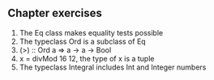 ## Chapter exercises
1. The Eq class makes equality tests possible
2. The typeclass Ord is a subclass of Eq
3. (>) :: Ord a => a -> a -> Bool
4. x = divMod 16 12, the type of x is a tuple
5. The typeclass Integral includes Int and Integer numbers